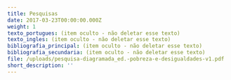 ```yaml
---
title: Pesquisas
date: 2017-03-23T00:00:00.000Z
weight: 1
texto_portugues: (item oculto - não deletar esse texto)
texto_ingles: (item oculto - não deletar esse texto)
bibliografia_principal: (item oculto - não deletar esse texto)
bibliografia_secundaria: (item oculto - não deletar esse texto)
file: /uploads/pesquisa-diagramada_ed.-pobreza-e-desigualdades-v1.pdf
short_description: ''
---
```


